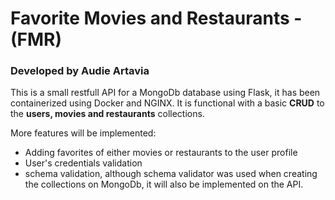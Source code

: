 # Favorite Movies and Restaurants - (FMR)
### Developed by Audie Artavia

This is a small restfull API for a MongoDb database using Flask, it has been containerized using Docker and NGINX.
It is functional with a basic **CRUD** to the **users, movies and restaurants** collections.

More features will be implemented:
 - Adding favorites of either movies or restaurants to the user profile
 - User's credentials validation
 - schema validation, although schema validator was used when creating the collections on MongoDb, it will also be implemented on the API.

